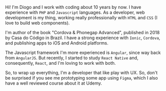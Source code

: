Hi! I'm Diogo and I work with coding about 10 years by now. I have experience with `PHP` and `Javascript` languages. As a developer, web development is my thing, working really professionally with `HTML` and `CSS` (I love to build web components).

I'm author of the book "Cordova & Phonegap Advanced", published in 2018 by Casa do Código in Brazil. I have a strong experience with `Ionic`, `Cordova`, and publishing apps to iOS and Android platforms.

The Javascript framework I'm more experienced is `Angular`, since way back from `AngularJS`. But recently, I started to study `React Native` and, consequently, `React`, and I'm loving to work with both.

So, to wrap up everything, I'm a developer that like play with UX. So, don't be surprised if you see me prototyping some app using `Figma`, which I also have a well reviewed course about it at Udemy.
